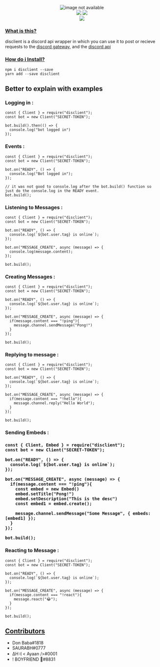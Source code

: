 <p align="center">
<img  src="https://cdn.discordapp.com/attachments/832645510560743445/880330805010911232/disclient.png" alt="image not available" />
  <br>
<a href="https://github.com/disclient"><img src="https://img.shields.io/badge/github-disclient-blue?style=flat-square" /></a> <a href="https://github.com/tsdon0001"><img src="https://img.shields.io/badge/Maintainer-tsdon0001-brightgreen?style=flat-square&color=blueviolet" /></a>
<br>
  <img src="https://img.shields.io/badge/Madewith-Typescript-blue?style=flat-square" />
</p>
<h3><ins>What is this?</ins></h3>
disclient is a discord api wrapper in which you can use it to post or recieve requests to the <a href="https://discord.com/developers/docs/topics/gateway/topics/gateway">discord gateway</a>,  and the <a href="https://discord.com/developers/docs/reference">discord api</a>
<br>
<h3><ins>How do i Install?</ins></h3>

```sh-session
npm i disclient --save
yarn add --save disclient
```
<h2>Better to explain with examples</h2>
<h3>Logging in :</h3>

```JS
const { Client } = require("disclient");
const bot = new Client("SECRET-TOKEN");

bot.build().then(() => {
  console.log("bot logged in")
});
```
<h3>Events :</h3>

```JS
const { Client } = require("disclient");
const bot = new Client("SECRET-TOKEN");

bot.on("READY", () => {
  console.log("Bot logged in");
});
 
// it was not good to console.log after the bot.build() function so just do the console.log in the READY event.
bot.build();
```
<h3>Listening to Messages :</h3>

```JS
const { Client } = require("disclient");
const bot = new Client("SECRET-TOKEN");

bot.on("READY", () => {
  console.log(`${bot.user.tag} is online`);
});

bot.on("MESSAGE_CREATE", async (message) => {
  console.log(message.content);
});

bot.build();
```
<h3>Creating Messages :</h3>

```JS
const { Client } = require("disclient");
const bot = new Client("SECRET-TOKEN");

bot.on("READY", () => {
  console.log(`${bot.user.tag} is online`);
});

bot.on("MESSAGE_CREATE", async (message) => {
  if(message.content === "!ping"){
    message.channel.sendMessage("Pong!")
  }
});

bot.build();
```
<h3>Replying to message :</h3>

```JS
const { Client } = require("disclient");
const bot = new Client("SECRET-TOKEN");

bot.on("READY", () => {
  console.log(`${bot.user.tag} is online`);
});

bot.on("MESSAGE_CREATE", async (message) => {
  if(message.content === "!hello"){
    message.channel.reply("Hello World");
  }
});

bot.build();
```
<h3>Sending Embeds :<h3>

```JS
const { Client, Embed } = require("disclient");
const bot = new Client("SECRET-TOKEN");

bot.on("READY", () => {
  console.log(`${bot.user.tag} is online`);
});

bot.on("MESSAGE_CREATE", async (message) => {
  if(message.content === "!ping"){
    const embed = new Embed()
    embed.setTitle("Pong!")
    embed.setDescription("This is the desc")
    const embed1 = embed.create();

    message.channel.sendMessage("Some Message", { embeds: [embed1] });
  }
});

bot.build();
```
<h3>Reacting to Message :</h3>

```JS
const { Client } = require("disclient");
const bot = new Client("SECRET-TOKEN");

bot.on("READY", () => {
  console.log(`${bot.user.tag} is online`);
});

bot.on("MESSAGE_CREATE", async (message) => {
  if(message.content === "!react"){
    message.react("😂");
  }
});

bot.build();
```

<h2><ins>Contributors</ins></h2>
<ul>
<li>Don Baba#1818</li>
<li>SAURABH#0777</li>
<li>ΔH〢< Ayaan />#0001</li>
<li>! BOYFRIEND 🍁#8831</li>
</ul>
